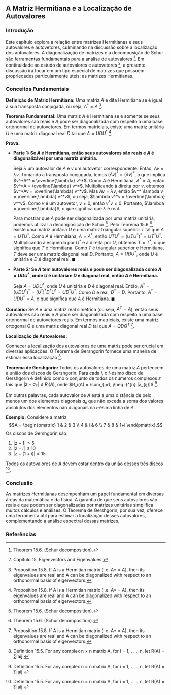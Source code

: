 ## A Matriz Hermitiana e a Localização de Autovalores

### Introdução
Este capítulo explora a relação entre matrizes Hermitianas e seus autovalores e autovetores, culminando na discussão sobre a localização dos autovalores. A diagonalização de matrizes e a decomposição de Schur são ferramentas fundamentais para a análise de autovalores [^562]. Em continuidade ao estudo de autovalores e autovetores [^553], a presente discussão irá focar em um tipo especial de matrizes que possuem propriedades particularmente úteis: as matrizes Hermitianas.

### Conceitos Fundamentais

**Definição de Matriz Hermitiana:** Uma matriz $A$ é dita Hermitiana se é igual à sua transposta conjugada, ou seja, $A^* = A$ [^564].

**Teorema Fundamental:** Uma matriz $A$ é Hermitiana se e somente se seus autovalores são reais e $A$ pode ser diagonalizada com respeito a uma base ortonormal de autovetores. Em termos matriciais, existe uma matriz unitária $U$ e uma matriz diagonal real $D$ tal que $A = UDU^*$ [^564].

**Prova:**

*   **Parte 1: Se $A$ é Hermitiana, então seus autovalores são reais e $A$ é diagonalizável por uma matriz unitária.**

    Seja $\lambda$ um autovalor de $A$ e $v$ um autovetor correspondente. Então, $Av = \lambda v$. Tomando a transposta conjugada, temos $(Av)^* = (\lambda v)^*$, o que implica $v^*A^* = \overline{\lambda} v^*$. Como $A$ é Hermitiana, $A^* = A$, então $v^*A = \overline{\lambda} v^*$. Multiplicando à direita por $v$, obtemos $v^*Av = \overline{\lambda} v^*v$. Mas $Av = \lambda v$, então $v^* \lambda v = \overline{\lambda} v^*v$, ou seja, $\lambda v^*v = \overline{\lambda} v^*v$. Como $v$ é um autovetor, $v \neq 0$, então $v^*v \neq 0$. Portanto, $\lambda = \overline{\lambda}$, o que significa que $\lambda$ é real.

    Para mostrar que $A$ pode ser diagonalizada por uma matriz unitária, podemos utilizar a decomposição de Schur [^562]. Pelo Teorema 15.6 [^562], existe uma matriz unitária $U$ e uma matriz triangular superior $T$ tal que $A = UTU^*$. Como $A$ é Hermitiana, $A = A^*$, então $UTU^* = (UTU^*)^* = UT^*U^*$. Multiplicando à esquerda por $U^*$ e à direita por $U$, obtemos $T = T^*$, o que significa que $T$ é Hermitiana. Como $T$ é triangular superior e Hermitiana, $T$ deve ser uma matriz diagonal real $D$. Portanto, $A = UDU^*$, onde $U$ é unitária e $D$ é diagonal real. $\blacksquare$

*   **Parte 2: Se $A$ tem autovalores reais e pode ser diagonalizada como $A = UDU^*$, onde $U$ é unitária e $D$ é diagonal real, então $A$ é Hermitiana.**

    Seja $A = UDU^*$, onde $U$ é unitária e $D$ é diagonal real. Então, $A^* = (UDU^*)^* = (U^*)^*D^*U^* = U D^* U^*$. Como $D$ é real, $D^* = D$. Portanto, $A^* = UDU^* = A$, o que significa que $A$ é Hermitiana. $\blacksquare$

**Corolário:** Se $A$ é uma matriz real simétrica (ou seja, $A^T = A$), então seus autovalores são reais e $A$ pode ser diagonalizada com respeito a uma base ortonormal de autovetores reais. Em termos matriciais, existe uma matriz ortogonal $Q$ e uma matriz diagonal real $D$ tal que $A = QDQ^T$ [^564].

**Localização de Autovalores:**

Conhecer a localização dos autovalores de uma matriz pode ser crucial em diversas aplicações. O Teorema de Gershgorin fornece uma maneira de estimar essa localização [^565].

**Teorema de Gershgorin:** Todos os autovalores de uma matriz $A$ pertencem à união dos discos de Gershgorin. Para cada $i$, o $i$-ésimo disco de Gershgorin é definido como o conjunto de todos os números complexos $z$ tais que $|z - a_{ii}| \leq R_i(A)$, onde $R_i(A) = \sum_{j=1, j\neq i}^{n} |a_{ij}|$ [^565].

Em outras palavras, cada autovalor de $A$ está a uma distância de pelo menos um dos elementos diagonais $a_{ii}$ que não exceda a soma dos valores absolutos dos elementos não diagonais na $i$-ésima linha de $A$.

**Exemplo:**
Considere a matriz
$$A = \begin{pmatrix} 1 & 2 & 3 \\ 4 & i & 6 \\ 7 & 8 & 1+i \end{pmatrix}.$$
Os discos de Gershgorin são:
1.  $|z - 1| \leq 5$
2.  $|z - i| \leq 10$
3.  $|z - (1+i)| \leq 15$

Todos os autovalores de $A$ devem estar dentro da união desses três discos [^565].

### Conclusão

As matrizes Hermitianas desempenham um papel fundamental em diversas áreas da matemática e da física. A garantia de que seus autovalores são reais e que podem ser diagonalizadas por matrizes unitárias simplifica muitos cálculos e análises. O Teorema de Gershgorin, por sua vez, oferece uma ferramenta útil para estimar a localização desses autovalores, complementando a análise espectral dessas matrizes.

### Referências
[^553]: Capítulo 15, Eigenvectors and Eigenvalues.
[^562]: Theorem 15.6. (Schur decomposition).
[^564]: Proposition 15.8. If A is a Hermitian matrix (i.e. A* = A), then its eigenvalues are real and A can be diagonalized with respect to an orthonormal basis of eigenvectors.
[^565]: Definition 15.5. For any complex n × n matrix A, for i = 1, . . ., n, let  R(A) = ∑|aij|

<!-- END -->